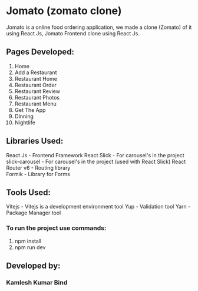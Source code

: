 # Jomato (zomato clone)
 
Jomato is a online food ordering application, we made a clone (Zomato) of it using React Js, Jomato Frontend clone using React Js.
 
## Pages Developed:

1. Home    
2. Add a Restaurant  
3. Restaurant Home 
4. Restaurant Order    
5. Restaurant Review  
6. Restaurant Photos  
7. Restaurant Menu    
8. Get The App     
9. Dinning  
10. Nightlife  

## Libraries Used:

 React Js - Frontend Framework 
 React Slick - For carousel's in the project
 slick-carousel  - For carousel's in the project (used with React Slick) 
 React Router v6 - Routing library  
 Formik - Library for Forms 

## Tools Used:

 Vitejs - Vitejs is a development environment tool 
 Yup - Validation tool 
 Yarn - Package Manager tool 

### To run the project use commands:  

1. npm install
2. npm run dev
 

## Developed by:
 ### Kamlesh Kumar Bind